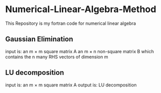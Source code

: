 # Numerical-Linear-Algebra-Method
This Repository is my fortran code for numerical linear algebra
## Gaussian Elimination 
input is:
an m × m square matrix A
an m × n non-square matrix B which contains the n many RHS vectors of dimension m 
## LU decomposition
input is:
an m × m square matrix A
output is:
LU decomposition
